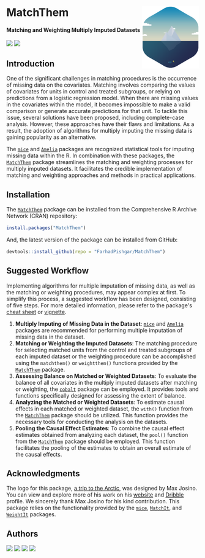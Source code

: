 # MatchThem <img src="man/figure/logo.png" align="right" width="150" />

<!-- badges: start -->
#### Matching and Weighting Multiply Imputed Datasets
<!-- badges: end -->

[![](https://img.shields.io/badge/CRAN%20version-1.1.0-success.svg?color=informational&style=for-the-badge)](https://cran.r-project.org/package=MatchThem)
[![](https://img.shields.io/badge/github%20version-1.1.0-success.svg?color=informational&style=for-the-badge)](https://github.com/FarhadPishgar/MatchThem)

## Introduction

One of the significant challenges in matching procedures is the occurrence of missing data on the covariates. Matching involves comparing the values of covariates for units in control and treated subgroups, or relying on predictions from a logistic regression model. When there are missing values in the covariates within the model, it becomes impossible to make a valid comparison or generate accurate predictions for that unit. To tackle this issue, several solutions have been proposed, including complete-case analysis. However, these approaches have their flaws and limitations. As a result, the adoption of algorithms for multiply imputing the missing data is gaining popularity as an alternative.

The [`mice`](https://cran.r-project.org/package=mice) and [`Amelia`](https://cran.r-project.org/package=Amelia) packages are recognized statistical tools for imputing missing data within the R. In combination with these packages, the [`MatchThem`](https://cran.r-project.org/package=MatchThem) package streamlines the matching and weighting processes for multiply imputed datasets. It facilitates the credible implementation of matching and weighting approaches and methods in practical applications.

## Installation

The [`MatchThem`](https://cran.r-project.org/package=MatchThem) package can be installed from the Comprehensive R Archive Network (CRAN) repository:

``` r
install.packages("MatchThem")
```

And, the latest version of the package can be installed from GitHub:

``` r
devtools::install_github(repo = "FarhadPishgar/MatchThem")
```

## Suggested Workflow

Implementing algorithms for multiple imputation of missing data, as well as the matching or weighting procedures, may appear complex at first. To simplify this process, a suggested workflow has been designed, consisting of five steps. For more detailed information, please refer to the package's [cheat sheet](vignettes/cheatsheet.pdf) or [vignette](vignettes/vignette.pdf).

1. **Multiply Imputing of Missing Data in the Dataset**: [`mice`](https://cran.r-project.org/package=mice) and [`Amelia`](https://cran.r-project.org/package=Amelia) packages are recommended for performing multiple imputation of missing data in the dataset.
2. **Matching or Weighting the Imputed Datasets**: The matching procedure for selecting matched units from the control and treated subgroups of each imputed dataset or the weighting procedure can be accomplished using the `matchthem()` or `weightthem()` functions provided by the [`MatchThem`](https://cran.r-project.org/package=MatchThem) package.
3. **Assessing Balance on Matched or Weighted Datasets**: To evaluate the balance of all covariates in the multiply imputed datasets after matching or weighting, the [`cobalt`](https://cran.r-project.org/package=cobalt) package can be employed. It provides tools and functions specifically designed for assessing the extent of balance.
4. **Analyzing the Matched or Weighted Datasets**: To estimate causal effects in each matched or weighted dataset, the `with()` function from the [`MatchThem`](https://cran.r-project.org/package=MatchThem) package should be utilized. This function provides the necessary tools for conducting the analysis on the datasets.
5. **Pooling the Causal Effect Estimates**: To combine the causal effect estimates obtained from analyzing each dataset, the `pool()` function from the [`MatchThem`](https://cran.r-project.org/package=MatchThem) package should be employed. This function facilitates the pooling of the estimates to obtain an overall estimate of the causal effects.

## Acknowledgments
The logo for this package, [a trip to the Arctic](https://dribbble.com/shots/1652911-A-trip-to-the-Arctic), was designed by Max Josino. You can view and explore more of his work on his [website](http://maxjosino.co/) and [Dribble](https://dribbble.com/maxjosino) profile. We sincerely thank Max Josino for his kind contribution. This package relies on the functionality provided by the [`mice`](https://cran.r-project.org/package=mice), [`MatchIt`](https://cran.r-project.org/package=MatchIt), and [`WeightIt`](https://cran.r-project.org/package=WeightIt) packages.

## Authors
[![](https://img.shields.io/badge/Farhad%20Pishgar-success.svg?color=informational&style=for-the-badge)](https://twitter.com/FarhadPishgar)
[![](https://img.shields.io/badge/Noah%20Greifer-success.svg?color=informational&style=for-the-badge)](https://twitter.com/Noah_Greifer)
[![](https://img.shields.io/badge/Clémence%20Leyrat-success.svg?color=informational&style=for-the-badge)](https://twitter.com/LeyClem)
[![](https://img.shields.io/badge/Elizabeth%20Stuart-success.svg?color=informational&style=for-the-badge)](https://twitter.com/LizStuartdc)
